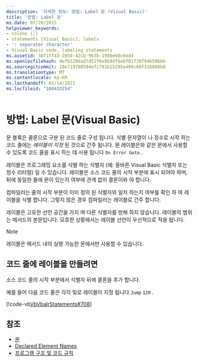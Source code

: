 ```yaml
---
description: '자세한 정보: 방법: Label 문 (Visual Basic)'
title: '방법: Label 문'
ms.date: 07/20/2015
helpviewer_keywords:
- colons (:)
- statements [Visual Basic], labels
- ': separator character'
- Visual Basic code, labeling statements
ms.assetid: 38f1ff43-2054-42cb-963b-1998e60c6ed4
ms.openlocfilehash: 4efb320dad7d52f6e9b94f6e6f81730f94b5966b
ms.sourcegitcommit: 10e719780594efc781b15295e499c66f316068b8
ms.translationtype: MT
ms.contentlocale: ko-KR
ms.lasthandoff: 02/14/2021
ms.locfileid: "100433254"
---
```

# <a name="how-to-label-statements-visual-basic"></a>방법: Label 문(Visual Basic)

문 블록은 콜론으로 구분 된 코드 줄로 구성 됩니다. 식별 문자열이 나 정수로 시작 하는 코드 줄에는 *레이블이 지정* 된 것으로 간주 됩니다. 문 레이블은와 같은 문에서 사용할 수 있도록 코드 줄을 표시 하는 데 사용 됩니다 `On Error Goto` .

레이블은 프로그래밍 요소를 식별 하는 식별자 (예: 올바른 Visual Basic 식별자 또는 정수 리터럴) 일 수 있습니다. 레이블은 소스 코드 줄의 시작 부분에 표시 되어야 하며, 뒤에 동일한 줄에 문이 있는지 여부에 관계 없이 콜론이와 야 합니다.

컴파일러는 줄의 시작 부분이 이미 정의 된 식별자와 일치 하는지 여부를 확인 하 여 레이블을 식별 합니다. 그렇지 않은 경우 컴파일러는 레이블로 간주 합니다.

레이블은 고유한 선언 공간을 가지 며 다른 식별자를 방해 하지 않습니다. 레이블의 범위는 메서드의 본문입니다. 모호한 상황에서는 레이블 선언이 우선적으로 적용 됩니다.

> [!NOTE]
> 레이블은 메서드 내의 실행 가능한 문에서만 사용할 수 있습니다.

## <a name="to-label-a-line-of-code"></a>코드 줄에 레이블을 만들려면

소스 코드 줄의 시작 부분에서 식별자 뒤에 콜론을 추가 합니다.

예를 들어 다음 코드 줄은 각각 및로 레이블이 지정 됩니다 `Jump` `120` .

[!code-vb[VbVbalrStatements#708](~/samples/snippets/visualbasic/VS_Snippets_VBCSharp/VbVbalrStatements/VB/Class1.vb#708)]

## <a name="see-also"></a>참조

- [문](../language-features/statements.md)
- [Declared Element Names](../language-features/declared-elements/declared-element-names.md)
- [프로그램 구조 및 코드 규칙](program-structure-and-code-conventions.md)

